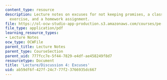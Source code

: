 ```yaml
---
content_type: resource
description: Lecture notes on excuses for not keeping promises, a class participation
  exercise, and a homework assignment.
file: https://ol-ocw-studio-app-production.s3.amazonaws.com/courses/pe-550-designing-your-life-spring-2009/ab59df6f427f24c777f23766935dc667_MITPE_550iap09_s09_lec04.pdf
file_type: application/pdf
learning_resource_types:
- Lecture Notes
ocw_type: OCWFile
parent_title: Lecture Notes
parent_type: CourseSection
parent_uid: 777fcc7e-5f44-7829-e4df-ae458249f8d7
resourcetype: Document
title: 'Lecture/Discussion 4: Excuses'
uid: ab59df6f-427f-24c7-77f2-3766935dc667
---
```

